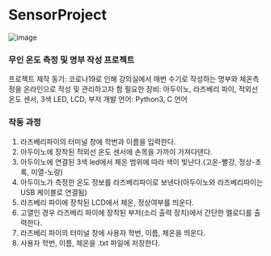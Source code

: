 # SensorProject

![image](https://user-images.githubusercontent.com/56223389/110943909-187f1900-837f-11eb-8981-6fdbe22c6ad7.png)

### 무인 온도 측정 및 명부 작성 프로젝트
프로젝트 제작 동기: 코로나19로 인해 강의실에서 매번 수기로 작성하는 명부와 체온측정을 온라인으로 작성 및 관리하고자 함
필요한 장비: 아두이노, 라즈베리 파이, 적외선 온도 센서, 3색 LED, LCD, 부저
개발 언어: Python3, C 언어

### 작동 과정
1. 라즈베리파이의 터미널 창에 학번과 이름을 입력한다.
2. 아두이노에 장착된 적외선 온도 센서에 손목을 가까이 가져다댄다.
3. 아두이노에 연결된 3색 led에서 체온 범위에 따라 색이 빛난다.(고온-빨강, 정상-초록, 미열-노랑) 
4. 아두이노가 측정한 온도 정보를 라즈베리파이로 보낸다(아두이노와 라즈베리파이는 USB 케이블로 연결됨)
5. 라즈베리 파이에 장착된 LCD에서 체온, 정상여부를 띄운다.
6. 고열인 경우 라즈베리 파이에 장착된 부저(소리 출력 장치)에서 간단한 멜로디를 출력한다.
7. 라즈베리 파이의 터미널 창에 사용자 학번, 이름, 체온을 띄운다.
8. 사용자 학번, 이름, 체온을 .txt 파일에 저장한다.

